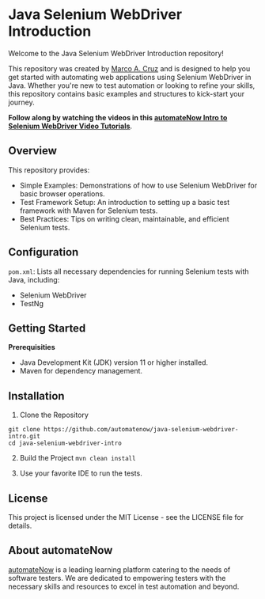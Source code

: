 # Java Selenium WebDriver Introduction

Welcome to the Java Selenium WebDriver Introduction repository!

This repository was created by [Marco A. Cruz](http://www.linkedin.com/in/marco-a-cruz) and is designed to help you get started with automating web applications using Selenium WebDriver in Java. Whether you're new to test automation or looking to refine your skills, this repository contains basic examples and structures to kick-start your journey.

**Follow along by watching the videos in this [automateNow Intro to Selenium WebDriver Video Tutorials](https://youtube.com/playlist?list=PLjfhFHeUQDOj9T1cRFf5z7SqxcDPeAAjA)**.

## Overview
This repository provides:
- Simple Examples: Demonstrations of how to use Selenium WebDriver for basic browser operations.
- Test Framework Setup: An introduction to setting up a basic test framework with Maven for Selenium tests.
- Best Practices: Tips on writing clean, maintainable, and efficient Selenium tests.

## Configuration
```pom.xml```: Lists all necessary dependencies for running Selenium tests with Java, including:
- Selenium WebDriver
- TestNg

## Getting Started

**Prerequisities**
- Java Development Kit (JDK) version 11 or higher installed.
- Maven for dependency management.

## Installation

1. Clone the Repository
```
git clone https://github.com/automatenow/java-selenium-webdriver-intro.git
cd java-selenium-webdriver-intro
```

2. Build the Project
```mvn clean install```

3. Use your favorite IDE to run the tests.

## License
This project is licensed under the MIT License - see the LICENSE file for details.

## About automateNow
[automateNow](https://automatenow.io/) is a leading learning platform catering to the needs of software testers. We are dedicated to empowering testers with the necessary skills and resources to excel in test automation and beyond.
